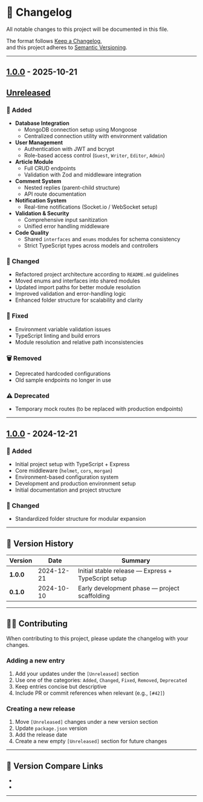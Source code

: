 # 📘 Changelog

All notable changes to this project will be documented in this file.

The format follows [Keep a Changelog](https://keepachangelog.com/en/1.0.0/),  
and this project adheres to [Semantic Versioning](https://semver.org/spec/v2.0.0.html).

---

## [1.0.0] - 2025-10-21

## [Unreleased]

### 🚀 Added
- **Database Integration**
  - MongoDB connection setup using Mongoose
  - Centralized connection utility with environment validation
- **User Management**
  - Authentication with JWT and bcrypt
  - Role-based access control (`Guest`, `Writer`, `Editor`, `Admin`)
- **Article Module**
  - Full CRUD endpoints
  - Validation with Zod and middleware integration
- **Comment System**
  - Nested replies (parent-child structure)
  - API route documentation
- **Notification System**
  - Real-time notifications (Socket.io / WebSocket setup)
- **Validation & Security**
  - Comprehensive input sanitization
  - Unified error handling middleware
- **Code Quality**
  - Shared `interfaces` and `enums` modules for schema consistency
  - Strict TypeScript types across models and controllers

### 🧩 Changed
- Refactored project architecture according to `README.md` guidelines
- Moved enums and interfaces into shared modules
- Updated import paths for better module resolution
- Improved validation and error-handling logic
- Enhanced folder structure for scalability and clarity

### 🐞 Fixed
- Environment variable validation issues
- TypeScript linting and build errors
- Module resolution and relative path inconsistencies

### 🗑️ Removed
- Deprecated hardcoded configurations
- Old sample endpoints no longer in use

### ⚠️ Deprecated
- Temporary mock routes (to be replaced with production endpoints)

---

## [1.0.0] - 2024-12-21

### 🚀 Added
- Initial project setup with TypeScript + Express
- Core middleware (`helmet`, `cors`, `morgan`)
- Environment-based configuration system
- Development and production environment setup
- Initial documentation and project structure

### 🧩 Changed
- Standardized folder structure for modular expansion

---

## 🧱 Version History

| Version | Date | Summary |
|----------|------|----------|
| **1.0.0** | 2024-12-21 | Initial stable release — Express + TypeScript setup |
| **0.1.0** | 2024-10-10 | Early development phase — project scaffolding |

---

## 🧑‍💻 Contributing

When contributing to this project, please update the changelog with your changes.

### Adding a new entry
1. Add your updates under the `[Unreleased]` section  
2. Use one of the categories: `Added`, `Changed`, `Fixed`, `Removed`, `Deprecated`  
3. Keep entries concise but descriptive  
4. Include PR or commit references when relevant (e.g., `[#42]`)

### Creating a new release
1. Move `[Unreleased]` changes under a new version section  
2. Update `package.json` version  
3. Add the release date  
4. Create a new empty `[Unreleased]` section for future changes  

---

## 🔗 Version Compare Links

- [Unreleased]: https://github.com/your-org/your-repo/compare/v1.0.0...HEAD  
- [1.0.0]: https://github.com/your-org/your-repo/releases/tag/v1.0.0  

---
